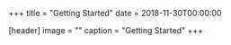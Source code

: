 +++
title = "Getting Started"
date = 2018-11-30T00:00:00

[header]
image = ""
caption = "Getting Started"
+++
